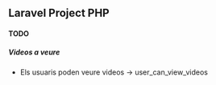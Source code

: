 ## Laravel Project PHP

#### TODO

##### Videos a veure

- Els usuaris poden veure videos -> user_can_view_videos 
